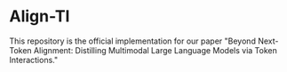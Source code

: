 # Align-TI
This repository is the official implementation for our paper "Beyond Next-Token Alignment: Distilling Multimodal Large Language Models via Token Interactions."
